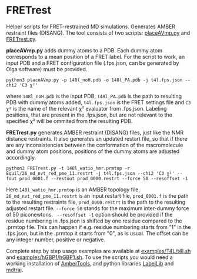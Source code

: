 # FRETrest
Helper scripts for FRET-restrained MD simulations. Generates AMBER restraint files (DISANG).
The tool consists of two scripts: [placeAVmp.py](placeAVmp.py) and [FRETrest.py](FRETrest.py). 

**placeAVmp.py** adds dummy atoms to a PDB. Each dummy atom corresponds to a mean position of a FRET label. For the script to work, an input PDB and a FRET configuration file (.fps.json, can be generated by Olga software) must be provided.
```
python3 placeAVmp.py -p 148l_noH.pdb -o 148l_PA.pdb -j t4l.fps.json --chi2 'C3 χ²'
```
where `148l_noH.pdb` is the input PDB, `148l_PA.pdb` is the path to resulting PDB with dummy atoms added, `t4l.fps.json` is the FRET settings file and `C3 χ²` is the name of the relevant χ² evaluator from .fps.json. Labeling positions, that are present in the .fps.json, but are not relevant to the specified χ² will be ommited from the resulting PDB.

**FRETrest.py** generates AMBER restraint (DISANG) files, just like the NMR distance restraints. It also generates an updated restart file, so that if there are any inconsistencies between the conformation of the macromolecule and dummy atom positions, positions of the dummy atoms are adjusted accordingly.
```
python3 FRETrest.py -t 148l_watio_hmr.prmtop -r Equil/26_md_nvt_red_pme_11.restrt -j t4l.fps.json --chi2 'C3 χ²' --fout prod_0001.f --restout prod_0000.restrt --force 50 --resoffset -1
```
Here `148l_watio_hmr.prmtop` is an AMBER topology file, `26_md_nvt_red_pme_11.restrt` is an input restart file, `prod_0001.f` is the path to the resulting restraints file, `prod_0000.restrt` is the path to the resulting adjusted restart file. `--force 50` stands for the maximum inter-dummy force of 50 piconewtons. ` --resoffset -1` option should be provided if the residue numbering in .fps.json is shifted by one residue compared to the .prmtop file. This can happen if e.g. residue numbering starts from "1" in the .fps.json, but in the .prmtop it starts from "0", as is usual. The offset can be any integer number, positive or negative.

Complete step by step usage examples are available at [examples/T4L/t4l.sh](examples/T4L/t4l.sh) and [examples/hGBP1/hGBP1.sh](examples/hGBP1/hGBP1.sh). To use the scripts you would need a working installation of [AmberTools], and python libraries [LabelLib] and [mdtraj].

[AmberTools]: http://ambermd.org/GetAmber.php#ambertools
[LabelLib]: https://github.com/Fluorescence-Tools/labellib
[mdtraj]: http://mdtraj.org

